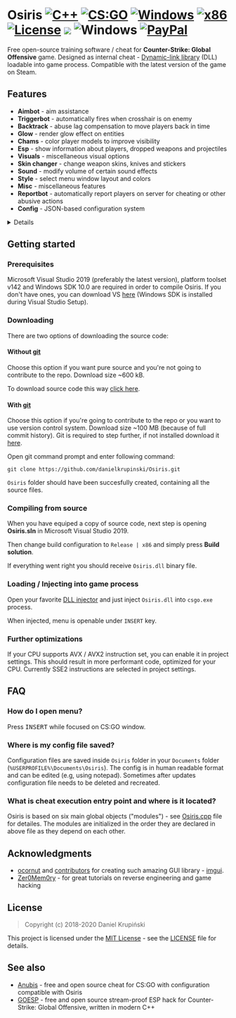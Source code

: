 # Osiris [![C++](https://img.shields.io/badge/language-C%2B%2B-%23f34b7d.svg?style=plastic)](https://en.wikipedia.org/wiki/C%2B%2B) [![CS:GO](https://img.shields.io/badge/game-CS%3AGO-yellow.svg?style=plastic)](https://store.steampowered.com/app/730/CounterStrike_Global_Offensive/) [![Windows](https://img.shields.io/badge/platform-Windows-0078d7.svg?style=plastic)](https://en.wikipedia.org/wiki/Microsoft_Windows) [![x86](https://img.shields.io/badge/arch-x86-red.svg?style=plastic)](https://en.wikipedia.org/wiki/X86) [![License](https://img.shields.io/github/license/danielkrupinski/Osiris.svg?style=plastic)](LICENSE) ![](https://img.shields.io/github/issues/danielkrupinski/Osiris.svg?style=plastic) ![Windows](https://github.com/danielkrupinski/Osiris/workflows/Windows/badge.svg?branch=master&event=push) [![PayPal](https://img.shields.io/badge/donate-PayPal-104098.svg?style=plastic&logo=PayPal)](https://paypal.me/DanielK19)

Free open-source training software / cheat for **Counter-Strike: Global Offensive** game. Designed as internal cheat - [Dynamic-link library](https://en.wikipedia.org/wiki/Dynamic-link_library) (DLL) loadable into game process. Compatible with the latest version of the game on Steam.

## Features
* **Aimbot** - aim assistance
* **Triggerbot** - automatically fires when crosshair is on enemy
* **Backtrack** - abuse lag compensation to move players back in time
* **Glow** - render glow effect on entities
* **Chams** - color player models to improve visibility
* **Esp** - show information about players, dropped weapons and projectiles
* **Visuals** - miscellaneous visual options
* **Skin changer** - change weapon skins, knives and stickers
* **Sound** - modify volume of certain sound effects
* **Style** - select menu window layout and colors
* **Misc** - miscellaneous features
* **Reportbot** - automatically report players on server for cheating or other abusive actions
* **Config** - JSON-based configuration system

<details>

* **Aimbot** - aim assistance
    * **Enabled** - on / off master switch
    * **On key [ key ]** - aimbot works only when chosen key is being held
    * **Silent** - aimbot is not visible on your screen (client-sided only)
    * **Friendly fire** - treat allies as enemies
    * **Visible only** - aim only on visible players
    * **Scoped only** - aimbot works only when using scope (applies only to sniper rifles)
    * **Ignore flash** - ignore flashbang i.e. aim when local player is flashed
    * **Ignore smoke** - ignore smoke i.e. aim when target is in smoke
    * **Auto shot** - shoot automatically when target found
    * **Auto scope** - automatically scopes sniper rifle before shooting
    * **Recoil-based fov** - aimbot uses recoil as fov origin
    * **Bone** - bone which aimbot aims at
    * **Fov** - field-of-view which aimbot operates [*0*-*255*]
    * **Smooth** - smooth aimbot movement in order to seem more human-like
    * **Recoil control x** - horizontal recoil control factor
    * **Recoil control y** - vertical recoil control factor
    * **Max aim inaccuracy** - maximum weapon inaccuracy allowing aimbot to run, lowering this value will e.g. disable aimbot while jumping or running

* **Triggerbot** - automatically fires when crosshair is on enemy
    * **Enabled** - on / off master switch
    * **On key [ key ]** - triggerbot works only when chosen key is being held
    * **Friendly fire** - treat allies as enemies
    * **Scoped only** - triggerbot works only when using scope (applies only to sniper rifles)
    * **Ignore flash** - ignore flashbang i.e. shoot when local player is flashed
    * **Ignore smoke** - ignore smoke i.e. shoot when target is in smoke
    * **Hitgroup** - body parts on which triggerbot works
    * **Shot delay** - delay time in ms (milliseconds)
    
* **Backtrack** - abuse lag compensation in order to move players back in time
    * **Enabled** - on / off master switch
    * **Ignore smoke** - ignore smoke i.e. backtrack when target is in smoke
    * **Time limit** - limit the backtracking window [*1*-*200*ms]

* **Glow** - render glow effect on entities

    *Allies, Enemies, Planting (player planting bomb), Defusing (player defusing bomb), Local player, Weapons (dropped weapons), C4, Planted C4, Chickens, Defuse kits, Projectiles, Hostages, Ragdolls* **/** *All, Visible, Occluded*

    * **Enabled** - on / off master switch
    * **Health based** - color is based on player's hp
    * **Rainbow** - change color frequently
    * **Thickness** - outline thickness
    * **Alpha** - outline alpha
    * **Style** - glow style [*0*-*3*]

* **Chams** - color player models to improve visibility

    *Allies, Enemies, Planting (player planting bomb), Defusing (player defusing bomb), Local player, Weapons (dropped weapons), Hands (view model hands), Backtrack (requires backtrack to be enabled), Sleeves (view model)* **/** *All, Visible, Occluded*
    * **Enabled** - on / off master switch
    * **Health based** - color is based on player's hp
    * **Rainbow** - change color frequently
    * **Blinking** - change transparency frequently
    * **Material** - material applied to model (*Normal, Flat, Animated, Platinum,Glass, Chrome, Crystal, Silver, Gold, Plastic*)
    * **Wireframe** - render triangle mesh instead of solid material
    * **Alpha** - maximum material transparency

* **Esp** - show additional information about players and game world
    
    1. *Allies, Enemies*
        * *All, Visible, Occluded*
    1. *Weapons*
    1. *Projectiles*
        * *Flashbang, HE Grenade, Breach Charge, Bump Mine, Decoy Grenade, Molotov, TA Grenade, Smoke Grenade, Snowball*
    1. *Danger Zone*
        * *Sentries, Drones, Cash, Cash Dufflebag, Pistol Case, Light Case, Heavy Case, Explosive Case, Tools Case, Full Armor, Armor, Helmet, Parachute, Briefcase, Tablet Upgrade, ExoJump, Ammobox, Radar Jammer*
    <br><br>
    * **Enabled** - on / off master switch
    * **Font** - esp text font number (from `vgui_spew_fonts` command)
    * **Snaplines** - draw snapline to player
    * **Eye traces** - draw player eye traces (shows where player looks)
    * **Box** - draw 2D box over player model
    * **Name** - draw player name
    * **Health** - draw player health
    * **Health bar** - draw rectangle indicating player health
    * **Armor** - draw player armor
    * **Armor bar** - draw rectangle indicating player armor
    * **Money** - draw player money
    * **Head dot** - draw dot on player's head

* **Visuals** - miscellaneous visual options
    * **Disable post-processing** - disable post-processing effects in order to increase FPS
    * **Inverse ragdoll gravity** - inverse gravitational acceleration on falling player ragdoll corpse (during death sequence)
    * **No fog** - remove fog from map for better visibility
    * **No 3d sky** - remove 3d skybox from map - increases FPS
    * **No visual recoil** - remove visual recoil punch effect
    * **No hands** - remove arms / hands model from first-person view
    * **No sleeves** - remove sleeves model from first-person view
    * **No weapons** - remove weapons model from first-person view
    * **No smoke** - remove smoke grenade effect
    * **No blur** - remove blur
    * **No scope overlay** - remove black overlay while scoping
    * **No grass** - remove grass from map in Danger Zone mode (`dz_blacksite` and `dz_sirocco` maps)
    * **No shadows** - disable dynamic shadows
    * **Wireframe smoke** - render smoke skeleton instead of particle effect
    * **Zoom [ key ]** - enable zoom on unzoomable weapons
    * **Thirdperson** - thirdperson view
    * **Thirdperson distance** - camera distance in thirdperson view
    * **View model FOV** - change view model FOV [*-60*-*0*-*60*] (0 - actual view model, negative values - decreased view model, positive values - increased view model)
    * **FOV** - change view FOV [*-60*-*0*-*60*] (0 - actual view fov, negative values - decreased, positive values - increased)
    * **Far Z** - far clipping range, useful after disabling fog on large maps (e.g `dz_sirocco`) to render distant buildings
    * **Flash reduction** - reduces flashbang grenade effect [*0*-*100*%] (0 - full flash, 100 - no flash)
    * **Brightness** - control game brightness [*0.0*-*1.0*]
    * **Skybox** - change sky(box)
    * **World color** - set world material ambient light color
    * **Deagle spinner** - play "spinning" inspect animation when holding Deagle
    * **Screen effect** - screenspace effect - *Drone cam, Drone cam with noise, Underwater, Healthboost, Dangerzone*

* **Skin changer** - change weapon skins, knives and stickers

* **Sound** - modify volume of certain sound effects
    * **Chicken volume** - volume of chicken sounds

    *Local player, Allies, Enemies*
    * **Master volume** - overall volume of sounds emitted by player
    * **Headshot volume** - volume of headshot sound (when player gets headshoted)
    * **Weapon volume** - volume of player weapon shots
    * **Footstep volume** - volume of player footsteps

* **Misc** - miscellaneous features
    * **Menu key [ key ]** - menu toggle key 
    * **Menu style** - menu style toggle (*Classic* **/** *One window*)
    * **Menu colors** - menu color theme (*Dark **/** Light **/** Classic*)
    * **Anti AFK kick** - avoid auto-kick by server for inactivity
    * **Auto strafe** - automatically strafe in air following mouse movement
    * **Bunny hop** - automatically simulate space bar press / release while jump button is being held; increases movement speed
    * **Clan tag** - set custom clan tag
    * **Animated clan tag** - animate clan tag
    * **Fast duck** - remove crouch delay
    * **Sniper crosshair** - draw crosshair while holding sniper rifle
    * **Recoil crosshair** - crosshair follows recoil pattern
    * **Auto pistol** - fire pistols like automatic rifles
    * **Auto reload** - automatically reload if weapon has empty clip
    * **Auto accept** - automatically accept competitive match
    * **Radar hack** - show enemies positions on radar
    * **Reveal ranks** - show player ranks in scoreboard in competitive modes
    * **Reveal money** - show enemies' money in scoreboard
    * **Spectator list** - show nicknames of players spectating you
    * **Watermark** - show cheat name in upper-left screen corner and fps & ping in upper right corner.
    * **Fix animation LOD** - fix aimbot inaccuracy for players behind local player
    * **Fix bone matrix** - correct client bone matrix to be closer to server one
    * **Disable model occlusion** - draw player models even if they are behind thick walls
    * **Kill message** - print message to chat after killing an enemy
    * **Name stealer** - mimic other players names
    * **Fast plant** - plants bomb on bombsite border, when holding LMB or `E` key
    * **Quick reload** - perform quick weapon switch during reload for faster reload
    * **Prepare revolver [ key ]** - keep revolver cocked, optionally on key
    * **Hit Sound** - sound emitted when hurting enemy
    * **Chocked packets** - length of sequence of chocked ticks
    * **Max angle delta** - maximum viewangles change per tick
    * **Unhook** - unload cheat

* **Reportbot** - automatically report players on server for cheating or other abusive actions
    * **Enabled** - on / off master switch
    * **Target** - report target *Enemies/Allies/All*
    * **Delay** - delay between reports, in seconds
    * **Aimbot** - report for aim assistance
    * **Wallhack** - report for visual assistance
    * **Other** - report for other assistance
    * **Griefing** - report for griefing
    * **Voice abuse** - report for voice abuse
    * **Text abuse** - report for text abuse

* **Config** - JSON-based configuration system
    * **Create config** - create new configuration file
    * **Reset config** - restore default configuration settings (does not touch saved configuration)
    * **Load selected** - load selected configuration file
    * **Save selected** - save selected configuration file
    * **Delete selected** - delete selected configuration file
</details>

## Getting started

### Prerequisites
Microsoft Visual Studio 2019 (preferably the latest version), platform toolset v142 and Windows SDK 10.0 are required in order to compile Osiris. If you don't have ones, you can download VS [here](https://visualstudio.microsoft.com/) (Windows SDK is installed during Visual Studio Setup).

### Downloading

There are two options of downloading the source code:

#### Without [git](https://git-scm.com)

Choose this option if you want pure source and you're not going to contribute to the repo. Download size ~600 kB.

To download source code this way [click here](https://github.com/danielkrupinski/Osiris/archive/master.zip).

#### With [git](https://git-scm.com)

Choose this option if you're going to contribute to the repo or you want to use version control system. Download size ~100 MB (because of full commit history). Git is required to step further, if not installed download it [here](https://git-scm.com).

Open git command prompt and enter following command:
```
git clone https://github.com/danielkrupinski/Osiris.git
```
`Osiris` folder should have been succesfully created, containing all the source files.

### Compiling from source

When you have equiped a copy of source code, next step is opening **Osiris.sln** in Microsoft Visual Studio 2019.

Then change build configuration to `Release | x86` and simply press **Build solution**.

If everything went right you should receive `Osiris.dll`  binary file.

### Loading / Injecting into game process

Open your favorite [DLL injector](https://en.wikipedia.org/wiki/DLL_injection) and just inject `Osiris.dll` into `csgo.exe` process.

When injected, menu is openable under `INSERT` key.

### Further optimizations
If your CPU supports AVX / AVX2 instruction set, you can enable it in project settings. This should result in more performant code, optimized for your CPU. Currently SSE2 instructions are selected in project settings.

## FAQ

### How do I open menu?
Press <kbd>INSERT</kbd> while focused on CS:GO window.

### Where is my config file saved?
Configuration files are saved inside `Osiris` folder in your `Documents` folder (`%USERPROFILE%\Documents\Osiris`). The config is in human readable format and can be edited (e.g, using notepad). Sometimes after updates configuration file needs to be deleted and recreated.

### What is cheat execution entry point and where is it located?
Osiris is based on six main global objects ("modules") - see [Osiris.cpp](https://github.com/danielkrupinski/Osiris/blob/master/Osiris/Osiris.cpp) file for detailes. The modules are initialized in the order they are declared in above file as they depend on each other.

## Acknowledgments

* [ocornut](https://github.com/ocornut) and [contributors](https://github.com/ocornut/imgui/graphs/contributors) for creating such amazing GUI library - [imgui](https://github.com/ocornut/imgui).
* [Zer0Mem0ry](https://github.com/Zer0Mem0ry) - for great tutorials on reverse engineering and game hacking

## License

> Copyright (c) 2018-2020 Daniel Krupiński

This project is licensed under the [MIT License](https://opensource.org/licenses/mit-license.php) - see the [LICENSE](LICENSE) file for details.

## See also
- [Anubis](https://github.com/danielkrupinski/Anubis) - free and open source cheat for CS:GO with configuration compatible with Osiris
- [GOESP](https://github.com/danielkrupinski/GOESP) - free and open source stream-proof ESP hack for Counter-Strike: Global Offensive, written in modern C++
